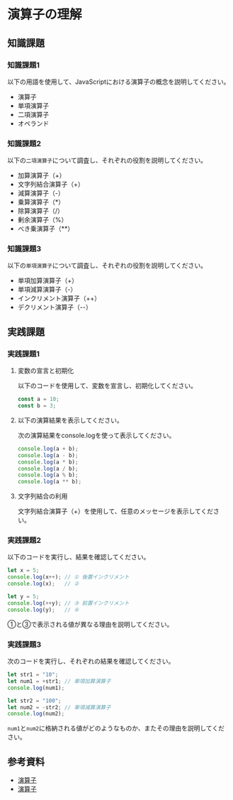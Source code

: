 # 演算子の理解

## 知識課題

### 知識課題1

以下の用語を使用して、JavaScriptにおける演算子の概念を説明してください。

- 演算子
- 単項演算子
- 二項演算子
- オペランド

### 知識課題2

以下の`二項演算子`について調査し、それぞれの役割を説明してください。

- 加算演算子（+）
- 文字列結合演算子（+）
- 減算演算子（-）
- 乗算演算子（*）
- 除算演算子（/）
- 剰余演算子（%）
- べき乗演算子（**）

### 知識課題3

以下の`単項演算子`について調査し、それぞれの役割を説明してください。

- 単項加算演算子（+）
- 単項減算演算子（-）
- インクリメント演算子（++）
- デクリメント演算子（--）

## 実践課題

### 実践課題1

1. 変数の宣言と初期化

   以下のコードを使用して、変数を宣言し、初期化してください。

   ``` js
   const a = 10;
   const b = 3;
   ```

2. 以下の演算結果を表示してください。

   次の演算結果をconsole.logを使って表示してください。

   ``` js
   console.log(a + b);
   console.log(a - b);
   console.log(a * b);
   console.log(a / b);
   console.log(a % b);
   console.log(a ** b);
   ```

3. 文字列結合の利用

   文字列結合演算子（+）を使用して、任意のメッセージを表示してください。

### 実践課題2

以下のコードを実行し、結果を確認してください。

``` js
let x = 5;
console.log(x++); // ① 後置インクリメント
console.log(x);   // ②

let y = 5;
console.log(++y); // ③ 前置インクリメント
console.log(y);   // ④
```

①と③で表示される値が異なる理由を説明してください。

### 実践課題3

次のコードを実行し、それぞれの結果を確認してください。

``` js
let str1 = "10";
let num1 = +str1; // 単項加算演算子
console.log(num1);

let str2 = "100";
let num2 = -str2; // 単項減算演算子
console.log(num2);
```

`num1`と`num2`に格納される値がどのようなものか、またその理由を説明してください。

## 参考資料

- [演算子](https://jsprimer.net/basic/operator/)
- [演算子](https://ja.javascript.info/operators)
